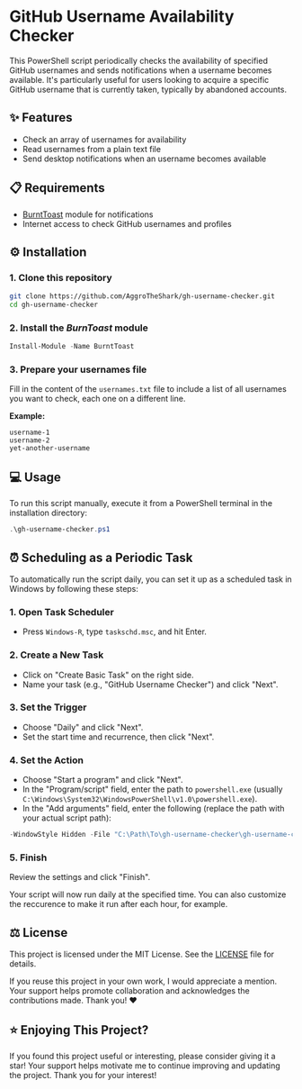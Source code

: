 # GitHub Username Availability Checker

This PowerShell script periodically checks the availability of specified GitHub usernames and sends notifications when a username becomes available. It's particularly useful for users looking to acquire a specific GitHub username that is currently taken, typically by abandoned accounts.

## ✨ Features

- Check an array of usernames for availability
- Read usernames from a plain text file
- Send desktop notifications when an username becomes available

## 📋 Requirements

- [BurntToast](https://github.com/Windos/BurntToast) module for notifications
- Internet access to check GitHub usernames and profiles

## ⚙ Installation

### 1. Clone this repository
```bash
git clone https://github.com/AggroTheShark/gh-username-checker.git
cd gh-username-checker
```

### 2. Install the _BurnToast_ module
```powershell
Install-Module -Name BurntToast
```

### 3. Prepare your usernames file

Fill in the content of the `usernames.txt` file to include a list of all usernames you want to check, each one on a different line.

**Example:**
```
username-1
username-2
yet-another-username
```

## 💻 Usage

To run this script manually, execute it from a PowerShell terminal in the installation directory:

```powershell
.\gh-username-checker.ps1
```

## ⏰ Scheduling as a Periodic Task

To automatically run the script daily, you can set it up as a scheduled task in Windows by following these steps:

### 1. Open Task Scheduler
* Press `Windows-R`, type `taskschd.msc`, and hit Enter.

### 2. Create a New Task
* Click on "Create Basic Task" on the right side.
* Name your task (e.g., "GitHub Username Checker") and click "Next".

### 3. Set the Trigger
* Choose "Daily" and click "Next".
* Set the start time and recurrence, then click "Next".

### 4. Set the Action
* Choose "Start a program" and click "Next".
* In the "Program/script" field, enter the path to `powershell.exe` (usually `C:\Windows\System32\WindowsPowerShell\v1.0\powershell.exe`).
* In the "Add arguments" field, enter the following (replace the path with your actual script path):
```powershell
-WindowStyle Hidden -File "C:\Path\To\gh-username-checker\gh-username-checker.ps1"
```

### 5. Finish
Review the settings and click "Finish".

Your script will now run daily at the specified time. You can also customize the reccurence to make it run after each hour, for example.

## ⚖ License

This project is licensed under the MIT License. See the [LICENSE](./LICENSE) file for details.

If you reuse this project in your own work, I would appreciate a mention. Your support helps promote collaboration and acknowledges the contributions made. Thank you! ♥

## ⭐ Enjoying This Project?

If you found this project useful or interesting, please consider giving it a star! Your support helps motivate me to continue improving and updating the project. Thank you for your interest!